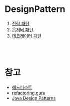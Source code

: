 # DesignPattern

1. [전략 패턴](https://github.com/StudyForSpringBoot/DesignPattern/pull/1)
2. [옵저버 패턴](https://github.com/StudyForBetterLife/DesignPattern/pull/2)
3. [데코레이터 패턴](https://github.com/StudyForBetterLife/DesignPattern/pull/3)


</br>
</br>

# 참고
- [헤드퍼스트](https://wickedlysmart.com/head-first-design-patterns/)
- [refactoring.guru](https://refactoring.guru/ko/design-patterns)
- [Java Design Patterns](https://java-design-patterns.com/)
